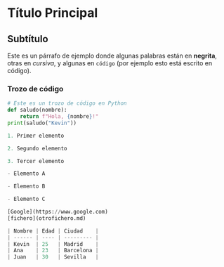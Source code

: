 # Título Principal

## Subtítulo

Este es un párrafo de ejemplo donde algunas palabras están en **negrita**, otras en *cursiva*, y algunas en `código` (por ejemplo esto está escrito en código).

### Trozo de código
```python
# Este es un trozo de código en Python
def saludo(nombre):
    return f"Hola, {nombre}!"
print(saludo("Kevin"))

1. Primer elemento

2. Segundo elemento

3. Tercer elemento

- Elemento A

- Elemento B

- Elemento C

[Google](https://www.google.com)
[fichero](otrofichero.md)

| Nombre | Edad | Ciudad    |
| ------ | ---- | --------- |
| Kevin  | 25   | Madrid    |
| Ana    | 23   | Barcelona |
| Juan   | 30   | Sevilla   |

